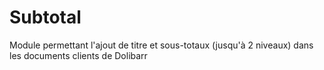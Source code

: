 Subtotal
========================
Module permettant l'ajout de titre et sous-totaux (jusqu'à 2 niveaux) dans les documents clients de Dolibarr 
